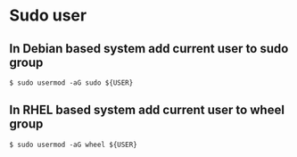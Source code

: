 # Sudo user

## In Debian based system add current user to sudo group

```
$ sudo usermod -aG sudo ${USER}
```

## In RHEL based system add current user to wheel group

```
$ sudo usermod -aG wheel ${USER}
```

